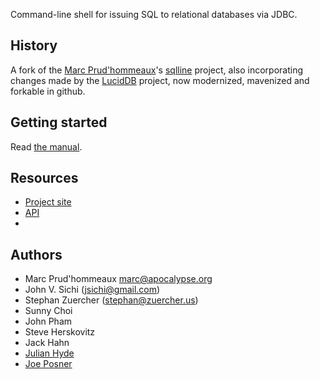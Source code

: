 Command-line shell for issuing SQL to relational databases via JDBC.

## History

A fork of the [Marc
Prud'hommeaux](http://mprudhom.users.sourceforge.net/)'s
[sqlline](http://sourceforge.net/projects/sqlline/) project, also
incorporating changes made by the
[LucidDB](https://github.com/LucidDB/luciddb) project,
now modernized, mavenized and forkable in github.

## Getting started

Read [the manual](http://www.hydromatic.net/sqlline/manual.html).

## Resources

* [Project site](http://www.hydromatic.net/sqlline)
* [API](http://www.hydromatic.net/sqlline/apidocs)
* 
## Authors

* Marc Prud'hommeaux <marc@apocalypse.org>
* John V. Sichi (jsichi@gmail.com)
* Stephan Zuercher (stephan@zuercher.us)
* Sunny Choi
* John Pham
* Steve Herskovitz
* Jack Hahn
* [Julian Hyde](https://github.com/julianhyde)
* [Joe Posner](https://github.com/joeposner)
